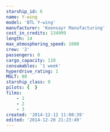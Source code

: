 ```yaml
---
starship_id: 6
name: Y-wing
model: 'BTL Y-wing'
manufacturer: 'Koensayr Manufacturing'
cost_in_credits: 134999
length: 14
max_atmosphering_speed: 1000
crew: '2'
passengers: 0
cargo_capacity: 110
consumables: '1 week'
hyperdrive_rating: 1
MGLT: 80
starship_class: 0
pilots: {  }
films:
    - 1
    - 2
    - 3
created: '2014-12-12 11:00:39'
edited: '2014-12-20 21:23:49'
---
```

